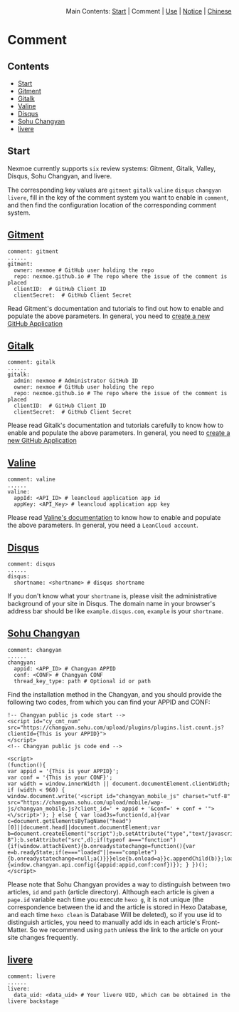 <div align="right">Main Contents: <a title="Start" href="https://github.com/nexmoe/hexo-theme-nexmoe/blob/master/WIKI/en/start.md">Start</a> | Comment | <a title="Use" href="https://github.com/nexmoe/hexo-theme-nexmoe/blob/master/WIKI/en/use.md">Use</a> | <a title="Notice" href="https://github.com/nexmoe/hexo-theme-nexmoe/blob/master/WIKI/en/notice.md">Notice</a> | <a title="Chinese" href="https://github.com/nexmoe/hexo-theme-nexmoe/blob/master/WIKI/comment.md">Chinese</a></div>

# Comment

## Contents

- [Start](#Start)
- [Gitment](#Gitment)
- [Gitalk](#Gitalk)
- [Valine](#Valine)
- [Disqus](#Disqus)
- [Sohu Changyan](#Sohu%20Changyan)
- [livere](#livere)

## Start

Nexmoe currently supports `six` review systems: Gitment, Gitalk, Valley, Disqus, Sohu Changyan, and livere.

The corresponding key values are `gitment` `gitalk` `valine` `disqus` `changyan` `livere`, fill in the key of the comment system you want to enable in `comment`, and then find the configuration location of the corresponding comment system.

## [Gitment](https://github.com/imsun/gitment)

```
comment: gitment
......
gitment:
  owner: nexmoe # GitHub user holding the repo
  repo: nexmoe.github.io # The repo where the issue of the comment is placed
  clientID:  # GitHub Client ID
  clientSecret:  # GitHub Client Secret
```
Read Gitment's documentation and tutorials to find out how to enable and populate the above parameters. In general, you need to [create a new GitHub Application](https://github.com/settings/applications/new)

## [Gitalk](https://github.com/gitalk/gitalk)

```
comment: gitalk
......
gitalk:
  admin: nexmoe # Administrator GitHub ID
  owner: nexmoe # GitHub user holding the repo
  repo: nexmoe.github.io # The repo where the issue of the comment is placed
  clientID:  # GitHub Client ID
  clientSecret:  # GitHub Client Secret
```
Please read Gitalk's documentation and tutorials carefully to know how to enable and populate the above parameters. In general, you need to [create a new GitHub Application](https://github.com/settings/applications/new)

## [Valine](https://valine.js.org/)

```
comment: valine
......
valine: 
  appId: <API_ID> # leancloud application app id
  appKey: <API_Key> # leancloud application app key
```
Please read [Valine's documentation](https://valine.js.org/) to know how to enable and populate the above parameters. In general, you need a `LeanCloud account`.

## [Disqus](https://disqus.com)

```
comment: disqus
......
disqus:
  shortname: <shortname> # disqus shortname
```
If you don't know what your `shortname` is, please visit the administrative background of your site in Disqus. The domain name in your browser's address bar should be like `example.disqus.com`, `example` is your `shortname`.

## [Sohu Changyan](http://changyan.kuaizhan.com/)

```
comment: changyan
......
changyan:
  appid: <APP_ID> # Changyan APPID
  conf: <CONF> # Changyan CONF
  thread_key_type: path # Optional id or path
```
Find the installation method in the Changyan, and you should provide the following two codes, from which you can find your APPID and CONF:
```
!-- Changyan public js code start -->
<script id="cy_cmt_num" src="https://changyan.sohu.com/upload/plugins/plugins.list.count.js?clientId={This is your APPID}">
</script>
<!-- Changyan public js code end -->
```
```
<script>
(function(){
var appid = '{This is your APPID}';
var conf = '{This is your CONF}';
var width = window.innerWidth || document.documentElement.clientWidth;
if (width < 960) {
window.document.write('<script id="changyan_mobile_js" charset="utf-8" src="https://changyan.sohu.com/upload/mobile/wap-js/changyan_mobile.js?client_id=' + appid + '&conf=' + conf + '"><\/script>'); } else { var loadJs=function(d,a){var c=document.getElementsByTagName("head")[0]||document.head||document.documentElement;var b=document.createElement("script");b.setAttribute("type","text/javascript");b.setAttribute("charset","UTF-8");b.setAttribute("src",d);if(typeof a==="function"){if(window.attachEvent){b.onreadystatechange=function(){var e=b.readyState;if(e==="loaded"||e==="complete"){b.onreadystatechange=null;a()}}}else{b.onload=a}}c.appendChild(b)};loadJs("https://changyan.sohu.com/upload/changyan.js",function(){window.changyan.api.config({appid:appid,conf:conf})}); } })();
</script>
```
Please note that Sohu Changyan provides a way to distinguish between two articles, `id` and `path` (article directory). Although each article is given a `page.id` variable each time you execute `hexo g`, it is not unique (the correspondence between the id and the article is stored in Hexo Database, and each time `hexo clean` is Database Will be deleted), so if you use id to distinguish articles, you need to manually add ids in each article's Front-Matter. So we recommend using `path` unless the link to the article on your site changes frequently.

## [livere](https://livere.com/)

```
comment: livere
......
livere:
  data_uid: <data_uid> # Your livere UID, which can be obtained in the livere backstage
```